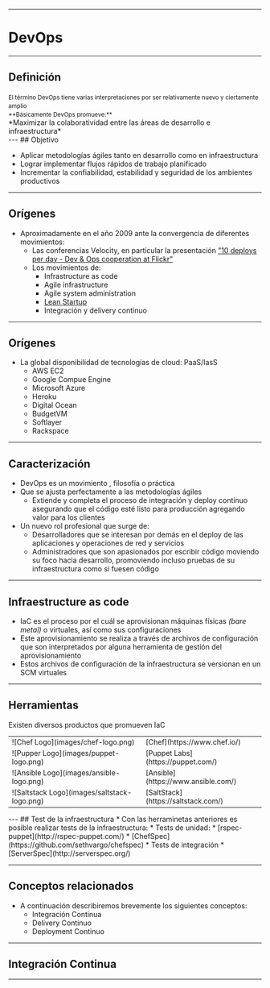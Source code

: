 ***
# DevOps
---
## Definición

<small class="fragment">
El término DevOps tiene varias interpretaciones por ser relativamente nuevo
y ciertamente amplio
<br />
**Básicamente DevOps promueve:**
</small>
<div class="fragment">
*Maximizar la colaboratividad entre las áreas de desarrollo e infraestructura*
</div>
---
## Objetivo

* Aplicar metodologías ágiles tanto en desarrollo como en infraestructura
* Lograr implementar flujos rápidos de trabajo planificado
* Incrementar la confiabilidad, estabilidad y seguridad de los ambientes
  productivos

---
## Orígenes

* Aproximadamente en el año 2009 ante la convergencia de diferentes movimientos:
  *  Las conferencias Velocity, en particular la presentación ["10 deploys per
  day - Dev & Ops cooperation at Flickr"](https://www.youtube.com/watch?v=LdOe18KhtT4)
  * Los movimientos de:
    * Infrastructure as code
    * Agile infrastructure
    * Agile system administration
    * [Lean Startup](http://theleanstartup.com/principles)
    * Integración y delivery continuo
---
## Orígenes
  * La global disponibilidad de tecnologías de cloud: PaaS/IasS
    * AWS EC2
    * Google Compue Engine
    * Microsoft Azure
    * Heroku
    * Digital Ocean
    * BudgetVM
    * Softlayer
    * Rackspace
---
## Caracterización

* DevOps es un movimiento , filosofía o práctica
* Que se ajusta perfectamente a las metodologías ágiles
  * Extiende y completa el proceso de integración y deploy continuo asegurando
    que el código esté listo para producción agregando valor para los clientes 
* Un nuevo rol profesional que surge de:
  * Desarrolladores que se interesan por demás en el deploy de las aplicaciones
    y operaciones de red y servicios
  * Administradores que son apasionados por escribir código moviendo su foco
    hacia desarrollo, promoviendo incluso pruebas de su infraestructura como si
    fuesen código
---
## Infraestructure as code

* IaC es el proceso por el cuál se aprovisionan máquinas físicas *(bare metal)* o
  virtuales, así como sus configuraciones
* Este aprovisionamiento se realiza a través de archivos de
  configuración que son interpretados por alguna herramienta de gestión del
  aprovisionamiento
* Estos archivos de configuración de la infraestructura se versionan en un SCM
  virtuales

---
## Herramientas

Existen diversos productos que promueven IaC
<table class="product_logos">
<tr>
<td> ![Chef Logo](images/chef-logo.png) </td><td> [Chef](https://www.chef.io/) </td>
</tr>
<tr>
<td> ![Pupper Logo](images/puppet-logo.png) </td><td> [Puppet Labs](https://puppet.com/) </td>
</tr>
<tr>
<td> ![Ansible Logo](images/ansible-logo.png) </td><td> [Ansible](https://www.ansible.com/) </td>
</tr>
<tr>
<td> ![Saltstack Logo](images/saltstack-logo.png) </td><td> [SaltStack](https://saltstack.com/) </td>
</tr>
</table>
---
## Test de la infraestructura
* Con las herraminetas anteriores es posible realizar tests de la
  infraestructura:
  * Tests de unidad:
      * [rspec-puppet](http://rspec-puppet.com/)
      * [ChefSpec](https://github.com/sethvargo/chefspec)
  * Tests de integración
      * [ServerSpec](http://serverspec.org/)

---
## Conceptos relacionados

* A continuación describiremos brevemente los siguientes conceptos:
  * Integración Continua
  * Delivery Continuo
  * Deployment Continuo
---
## Integración Continua
---
